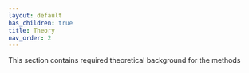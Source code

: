 ```yaml
---
layout: default
has_children: true
title: Theory
nav_order: 2
---
```


This section contains required theoretical background for the methods